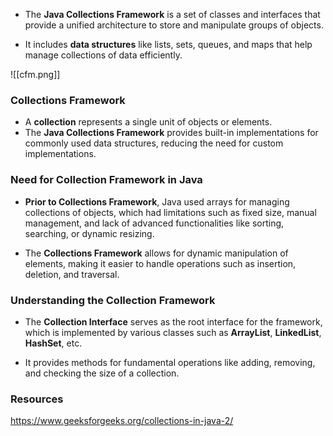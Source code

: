
- The **Java Collections Framework** is a set of classes and interfaces that provide a unified architecture to store and manipulate groups of objects.

- It includes **data structures** like lists, sets, queues, and maps that help manage collections of data efficiently.

![[cfm.png]]

### Collections Framework 

- A **collection** represents a single unit of objects or elements.
- The **Java Collections Framework** provides built-in implementations for commonly used data structures, reducing the need for custom implementations.
  
### Need for Collection Framework in Java

- **Prior to Collections Framework**, Java used arrays for managing collections of objects, which had limitations such as fixed size, manual management, and lack of advanced functionalities like sorting, searching, or dynamic resizing.

- The **Collections Framework** allows for dynamic manipulation of elements, making it easier to handle operations such as insertion, deletion, and traversal.

### Understanding the Collection Framework

- The **Collection Interface** serves as the root interface for the framework, which is implemented by various classes such as **ArrayList**, **LinkedList**, **HashSet**, etc.

- It provides methods for fundamental operations like adding, removing, and checking the size of a collection.

### Resources

https://www.geeksforgeeks.org/collections-in-java-2/